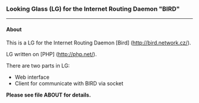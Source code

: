 ### Looking Glass (LG) for the Internet Routing Daemon "BIRD" 
-----------------------------------

#### About
This is a LG for the Internet Routing Daemon [Bird] (http://bird.network.cz/).

LG written on [PHP] (http://php.net/).

There are two parts in LG:
* Web interface
* Client for communicate with BIRD via socket

**Please see file ABOUT for details.**
